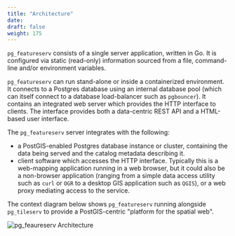 ```yaml
---
title: "Architecture"
date:
draft: false
weight: 175
---
```


`pg_featureserv` consists of a single server application, written in Go. It is configured via static (read-only) information sourced from a file, command-line and/or environment variables.

`pg_featureserv` can run stand-alone or inside a containerized environment.
It connects to a Postgres database using an internal database pool
(which can itself connect to a database load-balancer such as `pgbouncer`).
It contains an integrated web server which provides the HTTP interface to clients.
The interface provides both a data-centric REST API and a HTML-based user interface.

The `pg_featureserv` server integrates with the following:

* a PostGIS-enabled Postgres database instance or cluster, containing the data being served
and the catalog metadata describing it.
* client software which accesses the HTTP interface.
Typically this is a web-mapping application running in a web browser,
but it could also be a non-browser application (ranging from a simple data access utility such as `curl` or `OGR`
to a desktop GIS application such as `QGIS`), or a web proxy mediating access to the service.

The context diagram below shows `pg_featureserv` running alongside `pg_tileserv` to
provide a PostGIS-centric "platform for the spatial web".

![pg_feaureserv Architecture](/pg_fs_architecture.png)
